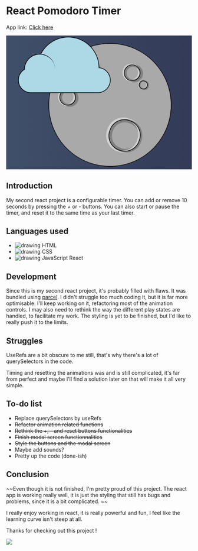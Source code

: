 # React Pomodoro Timer

App link: [Click here](https://gifted-almeida-98e7ae.netlify.app/)

![App Screenshot](/assets/image/pomodoro.PNG)

## Introduction

My second react project is a configurable timer. You can add or remove 10 seconds by pressing the *+* or *-* buttons. You can also start or pause the timer, and reset it to the same time as your last timer.

## Languages used 

- <img src="https://cdn-icons-png.flaticon.com/512/732/732212.png" alt="drawing" style="width:1rem; height:1rem;"/> HTML 
- <img src="https://cdn4.iconfinder.com/data/icons/social-media-logos-6/512/121-css3-512.png" alt="drawing" style="width:1rem; height:1rem;"/> CSS
- <img src="https://upload.wikimedia.org/wikipedia/commons/thumb/4/47/React.svg/1200px-React.svg.png" alt="drawing" style="width:1rem; height:1rem;"/> JavaScript React

## Development

Since this is my second react project, it's probably filled with flaws. It was bundled using [parcel](https://parceljs.org/). I didn't struggle too much coding it, but it is far more optimisable. I'll keep working on it, refactoring most of the animation controls. I may also need to rethink the way the different play states are handled, to facilitate my work. The styling is yet to be finished, but I'd like to really push it to the limits.

## Struggles

UseRefs are a bit obscure to me still, that's why there's a lot of querySelectors in the code. 

Timing and resetting the animations was and is still complicated, it's far from perfect and maybe I'll find a solution later on that will make it all very simple.

## To-do list

- Replace querySelectors by useRefs
- ~~Refactor animation related functions~~
- ~~Rethink the +, - and reset buttons functionalities~~
- ~~Finish modal screen functionnalities~~
- ~~Style the buttons and the modal screen~~
- Maybe add sounds?
- Pretty up the code (done-ish)

## Conclusion

~~Even though it is not finished, I'm pretty proud of this project. The react app is working really well, it is just the styling that still has bugs and problems, since it is a bit complicated. ~~

I really enjoy working in react, it is really powerful and fun, I feel like the learning curve isn't steep at all.


Thanks for checking out this project ! 

![](https://media.tenor.com/images/abb5b5ab1fe33e2f43f07064d8da932b/tenor.gif)
